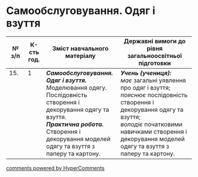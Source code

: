 <div id="hypercomments_widget" class="js-hypercomments-widget invisible"></div>

 # Самообслуговування. Одяг і взуття

<table>
  <tr>
    <td width="10%" align="center"><b>№ з/п</b></td>
    <td width="10%" align="center"><b>К-сть год.</b></td>
    <td width="40%" align="center"><b>Зміст навчального матеріалу</b></td>
    <td width="60%" align="center"><b>Державні вимоги до рівня загальноосвітньої підготовки</b></td>
  </tr>
<tbody>
  <tr>
    <td width="10%" style="vertical-align:top !important;">
15.</td>
    <td width="10%" style="vertical-align:top !important;">
1</td>
    <td width="40%" style="vertical-align:top !important;">
<b><i>Самообслуговування. Одяг і взуття.</i></b>  Моделювання одягу. Послідовність створення і декорування одягу та взуття.  <br>
<b><i>Практична робота.</i></b> <br>
Створення і декорування моделей одягу та взуття з паперу та картону.<br>
</td>
    <td width="60%" style="vertical-align:top !important;">
<i><b>Учень (учениця):</b></i><br>
<i>має</i> загальні уявлення про одяг і взуття;
<i>пояснює</i> послідовність створення і декорування одягу та взуття; <br>
<i>володіє</i> початковими навичками створення і декорування моделей одягу та взуття з паперу та картону.<br>
</td>
  </tr>
</tbody>
</table>

<div class="js-hypercomments-container">
<a href="http://hypercomments.com" class="hc-link" title="comments widget">comments powered by HyperComments</a>
</div>